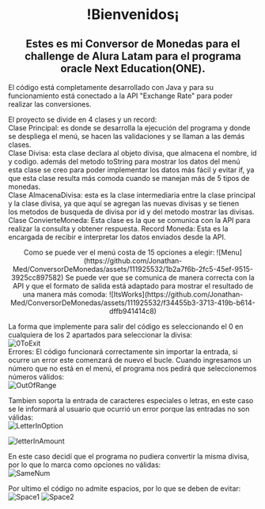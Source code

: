 <h1 align="center"> !Bienvenidos¡ </h1>  
<h2 align="center"> Estes es mi Conversor de Monedas para el challenge de Alura Latam para el programa oracle Next Education(ONE). </h2>  

<p aling="center">El código está completamente desarrollado con Java y para su funcionamiento está conectado a la API "Exchange Rate" para poder  
realizar las conversiones.  

El proyecto se divide en 4 clases y un record:  
Clase Principal: es donde se desarrolla la ejecución del programa y donde se despliega el menú, se hacen las validaciones y se llaman a las demás clases.  
Clase Divisa: esta clase declara al objeto divisa, que almacena el nombre, id y codigo. además del metodo toString para mostrar los datos del menú  
esta clase se creo para poder implementar los datos más fácil y evitar if, ya que esta clase resulta más comoda cuando se manejan más de 5 tipos de monedas.  
Clase AlmacenaDivisa: esta es la clase intermediaria entre la clase principal y la clase divisa, ya que aquí se agregan las nuevas divisas y se tienen  
los metodos de busqueda de divisa por id y del metodo mostrar las divisas.
Clase ConvierteMoneda: Esta clase es la que se comunica con la API para realizar la consulta y obtener respuesta.
Record Moneda: Esta es la encargada de recibir e interpretar los datos enviados desde la API.
</p>
  
<p align="center">
  Como se puede ver el menú costa de 15 opciones a elegir:  
    ![Menu](https://github.com/Jonathan-Med/ConversorDeMonedas/assets/111925532/1b2a7f6b-2fc5-45ef-9515-3925cc897582)  
  Se puede ver que se comunica de manera correcta con la API y que el formato de salida está adaptado para mostrar el resultado de una
  manera más comoda:    
  ![ItsWorks](https://github.com/Jonathan-Med/ConversorDeMonedas/assets/111925532/f34455b3-3713-419b-b614-dffb941414c8)  
  
  La forma que implemente para salir del código es seleccionando el 0 en cualquiera de los 2 apartados para seleccionar la divisa:   
  ![0ToExit](https://github.com/Jonathan-Med/ConversorDeMonedas/assets/111925532/1c30a037-c88d-4639-8a70-7fa2b27c5fd6)  
    Errores: El código funcionará correctamente sin importar la entrada, si ocurre un error este comenzará de nuevo el bucle.
  Cuando ingresamos un número que no está en el menú, el programa nos pedirá que seleccionemos números válidos:  
  ![OutOfRange](https://github.com/Jonathan-Med/ConversorDeMonedas/assets/111925532/b01e3391-fdf0-405f-9857-d13dae6a29b7)  
  
  Tambien soporta la entrada de caracteres especiales o letras, en este caso se le informará al usuario que ocurrió un error porque las
  entradas no son válidas:  
  ![LetterInOption](https://github.com/Jonathan-Med/ConversorDeMonedas/assets/111925532/2c099a71-4551-46e1-92a7-53493c989693)

  ![letterInAmount](https://github.com/Jonathan-Med/ConversorDeMonedas/assets/111925532/b14edd3f-beac-4fd4-8229-f9cbe7ff37b1)  

  En este caso decidí que el programa no pudiera convertir la misma divisa, por lo que lo marca como opciones no válidas:  
  ![SameNum](https://github.com/Jonathan-Med/ConversorDeMonedas/assets/111925532/6ac204d8-d2b6-41d4-90d8-f81e8270d8f9)  
  
  Por ultimo el código no admite espacios, por lo que se deben de evitar:  
  ![Space1](https://github.com/Jonathan-Med/ConversorDeMonedas/assets/111925532/2910e1b7-47e7-47dc-96f2-13921f278d20)
  ![Space2](https://github.com/Jonathan-Med/ConversorDeMonedas/assets/111925532/98093695-ed74-4a28-9abc-cda690ee7030)

</p>
